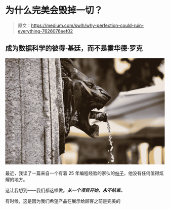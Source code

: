 # 为什么完美会毁掉一切？

> 原文：<https://medium.com/swlh/why-perfection-could-ruin-everything-7626076eef02>

## 成为数据科学的彼得·基廷，而不是霍华德·罗克

![](img/c45f46c52d0e90ee96ef8ad1ebd55e0e.png)

最近，我读了一篇来自一个有着 25 年编程经验的家伙的[帖子](https://dev.to/dechamp/25-years-of-coding-and-im-just-beginning-442n)，他没有任何值得炫耀的地方。

这让我想到——我们都这样做。***从一个项目开始，永不结束。***

有时候，这是因为我们希望产品在展示给顾客之前是完美的